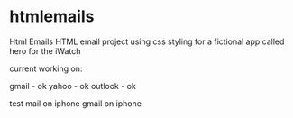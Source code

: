 # htmlemails
Html Emails
HTML email project using css styling for a fictional app called hero for the iWatch

current working on:

gmail   - ok
yahoo - ok
outlook - ok

test mail on iphone
gmail on iphone
